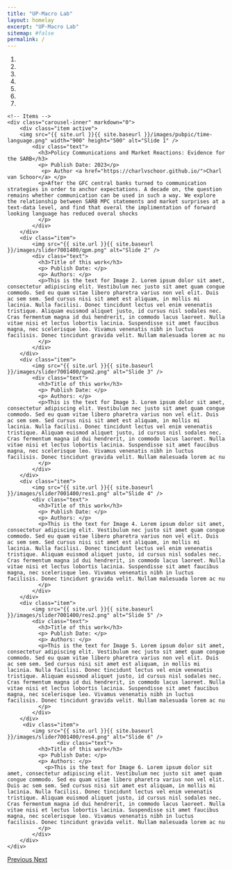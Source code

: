 ```yaml
---
title: "UP-Macro Lab"
layout: homelay
excerpt: "UP-Macro Lab"
sitemap: #false
permalink: /
---
```


<div markdown="0" id="carousel" class="carousel slide" data-ride="carousel" data-interval="4000" data-pause="hover" >
    <!-- Menu -->
    <ol class="carousel-indicators">
        <li data-target="#carousel" data-slide-to="0" class="active"></li>
        <li data-target="#carousel" data-slide-to="1"></li>
        <li data-target="#carousel" data-slide-to="2"></li>
        <li data-target="#carousel" data-slide-to="3"></li>
        <li data-target="#carousel" data-slide-to="4"></li>
        <li data-target="#carousel" data-slide-to="5"></li>
        <li data-target="#carousel" data-slide-to="6"></li>
    </ol>

    <!-- Items -->
    <div class="carousel-inner" markdown="0">
        <div class="item active">
        <img src="{{ site.url }}{{ site.baseurl }}/images/pubpic/time-language.png" width="900" height="500" alt="Slide 1" />
            <div class="text">
              <h3>Policy Communications and Market Reactions: Evidence for the SARB</h3>
              <p> Publish Date: 2023</p>
               <p> Author <a href="https://charlvschoor.github.io/">Charl van Schoor</a> </p>
              <p>After the GFC central banks turned to communication strategies in order to anchor expectations. A decade on, the question remains whether communication can be used in such a way. We explore the relationship between SARB MPC statements and market surprises at a text-data level, and find that overal the implimentation of forward looking language has reduced overal shocks
              </p>      
            </div>
        </div>
        <div class="item">
            <img src="{{ site.url }}{{ site.baseurl }}/images/slider7001400/qpm.png" alt="Slide 2" />
            <div class="text">
              <h3>Title of this work</h3>
              <p> Publish Date: </p>
              <p> Authors: </p>
              <p>This is the text for Image 2. Lorem ipsum dolor sit amet, consectetur adipiscing elit. Vestibulum nec justo sit amet quam congue commodo. Sed eu quam vitae libero pharetra varius non vel elit. Duis ac sem sem. Sed cursus nisi sit amet est aliquam, in mollis mi lacinia. Nulla facilisi. Donec tincidunt lectus vel enim venenatis tristique. Aliquam euismod aliquet justo, id cursus nisl sodales nec. Cras fermentum magna id dui hendrerit, in commodo lacus laoreet. Nulla vitae nisi et lectus lobortis lacinia. Suspendisse sit amet faucibus magna, nec scelerisque leo. Vivamus venenatis nibh in luctus facilisis. Donec tincidunt gravida velit. Nullam malesuada lorem ac nu
              </p>
            </div>
        </div>
        <div class="item">
            <img src="{{ site.url }}{{ site.baseurl }}/images/slider7001400/qpm2.png" alt="Slide 3" />
            <div class="text">
              <h3>Title of this work</h3>
              <p> Publish Date: </p>
              <p> Authors: </p>
              <p>This is the text for Image 3. Lorem ipsum dolor sit amet, consectetur adipiscing elit. Vestibulum nec justo sit amet quam congue commodo. Sed eu quam vitae libero pharetra varius non vel elit. Duis ac sem sem. Sed cursus nisi sit amet est aliquam, in mollis mi lacinia. Nulla facilisi. Donec tincidunt lectus vel enim venenatis tristique. Aliquam euismod aliquet justo, id cursus nisl sodales nec. Cras fermentum magna id dui hendrerit, in commodo lacus laoreet. Nulla vitae nisi et lectus lobortis lacinia. Suspendisse sit amet faucibus magna, nec scelerisque leo. Vivamus venenatis nibh in luctus facilisis. Donec tincidunt gravida velit. Nullam malesuada lorem ac nu
              </p>
            </div>
        </div>
        <div class="item">
            <img src="{{ site.url }}{{ site.baseurl }}/images/slider7001400/res1.png" alt="Slide 4" />
            <div class="text">
              <h3>Title of this work</h3>
              <p> Publish Date: </p>
              <p> Authors: </p>
              <p>This is the text for Image 4. Lorem ipsum dolor sit amet, consectetur adipiscing elit. Vestibulum nec justo sit amet quam congue commodo. Sed eu quam vitae libero pharetra varius non vel elit. Duis ac sem sem. Sed cursus nisi sit amet est aliquam, in mollis mi lacinia. Nulla facilisi. Donec tincidunt lectus vel enim venenatis tristique. Aliquam euismod aliquet justo, id cursus nisl sodales nec. Cras fermentum magna id dui hendrerit, in commodo lacus laoreet. Nulla vitae nisi et lectus lobortis lacinia. Suspendisse sit amet faucibus magna, nec scelerisque leo. Vivamus venenatis nibh in luctus facilisis. Donec tincidunt gravida velit. Nullam malesuada lorem ac nu
              </p>
            </div>
        </div>
        <div class="item">
            <img src="{{ site.url }}{{ site.baseurl }}/images/slider7001400/res2.png" alt="Slide 5" />
            <div class="text">
              <h3>Title of this work</h3>
              <p> Publish Date: </p>
              <p> Authors: </p>
              <p>This is the text for Image 5. Lorem ipsum dolor sit amet, consectetur adipiscing elit. Vestibulum nec justo sit amet quam congue commodo. Sed eu quam vitae libero pharetra varius non vel elit. Duis ac sem sem. Sed cursus nisi sit amet est aliquam, in mollis mi lacinia. Nulla facilisi. Donec tincidunt lectus vel enim venenatis tristique. Aliquam euismod aliquet justo, id cursus nisl sodales nec. Cras fermentum magna id dui hendrerit, in commodo lacus laoreet. Nulla vitae nisi et lectus lobortis lacinia. Suspendisse sit amet faucibus magna, nec scelerisque leo. Vivamus venenatis nibh in luctus facilisis. Donec tincidunt gravida velit. Nullam malesuada lorem ac nu
              </p>
            </div>
        </div>       
         <div class="item">
            <img src="{{ site.url }}{{ site.baseurl }}/images/slider7001400/res4.png" alt="Slide 6" />
                    <div class="text">
              <h3>Title of this work</h3>
              <p> Publish Date: </p>
              <p> Authors: </p>
                <p>This is the text for Image 6. Lorem ipsum dolor sit amet, consectetur adipiscing elit. Vestibulum nec justo sit amet quam congue commodo. Sed eu quam vitae libero pharetra varius non vel elit. Duis ac sem sem. Sed cursus nisi sit amet est aliquam, in mollis mi lacinia. Nulla facilisi. Donec tincidunt lectus vel enim venenatis tristique. Aliquam euismod aliquet justo, id cursus nisl sodales nec. Cras fermentum magna id dui hendrerit, in commodo lacus laoreet. Nulla vitae nisi et lectus lobortis lacinia. Suspendisse sit amet faucibus magna, nec scelerisque leo. Vivamus venenatis nibh in luctus facilisis. Donec tincidunt gravida velit. Nullam malesuada lorem ac nu
              </p>
            </div>
        </div>
    </div>
  <a class="left carousel-control" href="#carousel" role="button" data-slide="prev">
    <span class="glyphicon glyphicon-chevron-left" aria-hidden="true"></span>
    <span class="sr-only">Previous</span>
  </a>
  <a class="right carousel-control" href="#carousel" role="button" data-slide="next">
    <span class="glyphicon glyphicon-chevron-right" aria-hidden="true"></span>
    <span class="sr-only">Next</span>
  </a>
</div>




<!-- <center>
<figure class="second">
  <img src="{{ site.url }}{{ site.baseurl }}/images/logopic/sarb.png" style="width: 150px">
  <img src="{{ site.url }}{{ site.baseurl }}/images/logopic/tuks.png" style="width: 250px">
</figure>
</center> -->
